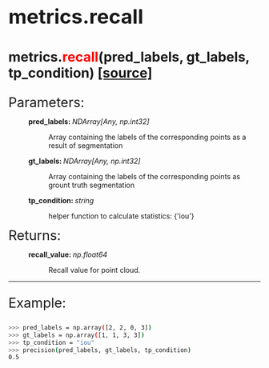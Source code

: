<p style="font-size: 30pt; font-weight: bold;">
    metrics.recall
</p>

<p style="font-size: 20pt; font-weight: bold;">
    metrics.<span style="color: red;">recall</span>(pred_labels, gt_labels, tp_condition) <a href="https://github.com/MobileRoboticsSkoltech/evops/blob/release/0.1/src/evops/metrics/metrics.py#L78">[source]</a>
</p>

<dt style="font-size: 20pt;">Parameters:</dt>
<dd class="field-odd">
    <dl>
    <dt><strong>pred_labels: </strong>
    <span style="font-style: italic;">NDArray[Any, np.int32]</span>
    </dt>
    <dd>
        <p>Array containing the labels of the corresponding points as a result of segmentation</p>
    </dl>
</dd>
<dd class="field-odd">
    <dl>
    <dt><strong>gt_labels: </strong>
    <span style="font-style: italic;">NDArray[Any, np.int32]</span>
    </dt>
    <dd>
        <p>Array containing the labels of the corresponding points as grount truth segmentation</p>
    </dl>
</dd>
<dd class="field-odd">
    <dl>
    <dt><strong>tp_condition: </strong>
    <span style="font-style: italic;">string</span>
    </dt>
    <dd>
        <p>helper function to calculate statistics: {'iou'}</p>
    </dl>
</dd>
<dt style="font-size: 20pt;">Returns:</dt>
<dd class="field-odd">
    <dl>
    <dt><strong>recall_value: </strong>
    <span style="font-style: italic;">np.float64</span>
    </dt>
    <dd>
        <p>Recall value for point cloud.</p>
    </dl>
</dd>

---

<p style="font-size: 20pt;">
    Example:
</p>

```bash
>>> pred_labels = np.array([2, 2, 0, 3])
>>> gt_labels = np.array([1, 1, 3, 3])
>>> tp_condition = "iou"
>>> precision(pred_labels, gt_labels, tp_condition)
0.5
```